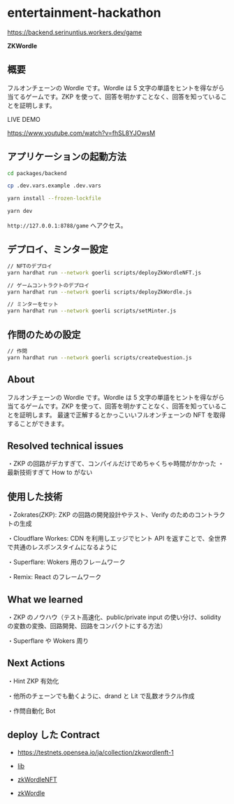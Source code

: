 # entertainment-hackathon

https://backend.serinuntius.workers.dev/game

**ZKWordle**

## 概要

フルオンチェーンの Wordle です。Wordle は 5 文字の単語をヒントを得ながら当てるゲームです。ZKP を使って、回答を明かすことなく、回答を知っていることを証明します。

LIVE DEMO

https://www.youtube.com/watch?v=fhSL8YJOwsM

## アプリケーションの起動方法

```bash
cd packages/backend
```

```bash
cp .dev.vars.example .dev.vars
```

```bash
yarn install --frozen-lockfile
```

```bash
yarn dev
```

`http://127.0.0.1:8788/game` へアクセス。

## デプロイ、ミンター設定

```bash
// NFTのデプロイ
yarn hardhat run --network goerli scripts/deployZkWordleNFT.js

// ゲームコントラクトのデプロイ
yarn hardhat run --network goerli scripts/deployZkWordle.js

// ミンターをセット
yarn hardhat run --network goerli scripts/setMinter.js
```

## 作問のための設定
```bash
// 作問
yarn hardhat run --network goerli scripts/createQuestion.js
```

## About

フルオンチェーンの Wordle です。Wordle は 5 文字の単語をヒントを得ながら当てるゲームです。ZKP を使って、回答を明かすことなく、回答を知っていることを証明します。
最速で正解するとかっこいいフルオンチェーンの NFT を取得することができます。

## Resolved technical issues

・ZKP の回路がデカすぎて、コンパイルだけでめちゃくちゃ時間がかかった
・最新技術すぎて How to がない

## 使用した技術

・Zokrates(ZKP): ZKP の回路の開発設計やテスト、Verify のためのコントラクトの生成

・Cloudflare Workes: CDN を利用しエッジでヒント API を返すことで、全世界で共通のレスポンスタイムになるように

・Superflare: Wokers 用のフレームワーク

・Remix: React のフレームワーク

## What we learned

・ZKP のノウハウ（テスト高速化、public/private input の使い分け、solidity の変数の変換、回路開発、回路をコンパクトにする方法）

・Superflare や Wokers 周り

## Next Actions

・Hint ZKP 有効化

・他所のチェーンでも動くように、drand と Lit で乱数オラクル作成

・作問自動化 Bot

## deploy した Contract

- https://testnets.opensea.io/ja/collection/zkwordlenft-1

- [lib](https://goerli.etherscan.io/address/0x54cF2B9f899202D32B773edE959894C3126ec1fd)

- [zkWordleNFT](https://goerli.etherscan.io/address/0xe7850330229ab5304a7Bb74b6af1e06BAAc55467)

- [zkWordle](https://goerli.etherscan.io/address/0xEF7AaeCE5d11e0BE9a3065a67bD8Ede62F8a783d)
